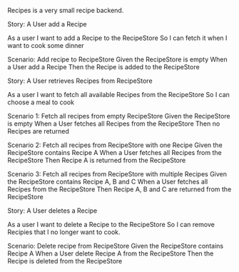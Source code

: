 Recipes is a very small recipe backend.

Story: A User add a Recipe

As a user 
I want to add a Recipe to the RecipeStore
So I can fetch it when I want to cook some dinner

Scenario: Add recipe to RecipeStore
Given the RecipeStore is empty
When a User add a Recipe
Then the Recipe is added to the RecipeStore


Story: A User retrieves Recipes from RecipeStore

As a user
I want to fetch all available Recipes from the RecipeStore
So I can choose a meal to cook

Scenario 1: Fetch all recipes from empty RecipeStore
Given the RecipeStore is empty
When a User fetches all Recipes from the RecipeStore
Then no Recipes are returned

Scenario 2: Fetch all recipes from RecipeStore with one Recipe
Given the RecipeStore contains Recipe A
When a User fetches all Recipes from the RecipeStore
Then Recipe A is returned from the RecipeStore

Scenario 3: Fetch all recipes from RecipeStore with multiple Recipes
Given the RecipeStore contains Recipe A, B and C
When a User fetches all Recipes from the RecipeStore
Then Recipe A, B and C are returned from the RecipeStore


Story: A User deletes a Recipe

As a user 
I want to delete a Recipe to the RecipeStore
So I can remove Recipies that I no longer want to cook.

Scenario: Delete recipe from RecipeStore
Given the RecipeStore contains Recipe A
When a User delete Recipe A from the RecipeStore
Then the Recipe is deleted from the RecipeStore